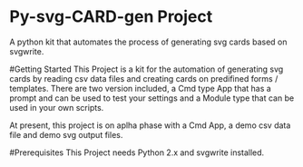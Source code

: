 # Py-svg-CARD-gen Project
A python kit that automates the process of generating svg cards based on svgwrite.

#Getting Started
This Project is a kit for the automation of generating svg cards by reading csv data files and creating cards on predifined forms / templates. There are two version included, a Cmd type App that has a prompt and can be used to test your settings and a Module type that can be used in your own scripts.

At present, this project is on aplha phase with a Cmd App, a demo csv data file and demo svg output files. 

#Prerequisites
This Project needs Python 2.x and svgwrite installed.
